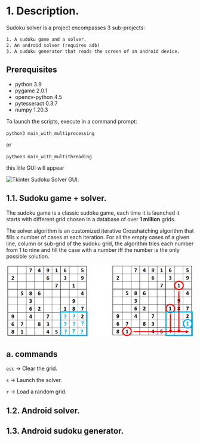 # 1. Description.



Sudoku solver is a project encompasses 3 sub-projects:

	1. A sudoku game and a solver.
    2. An android solver (requires adb)
    3. A sudoku generator that reads the screen of an android device.
    
## Prerequisites

- python 3.9
- pygame 2.0.1
- opencv-python 4.5
- pytesseract 0.3.7
- numpy 1.20.3


To launch the scripts, execute in a command prompt:

`python3 main_with_multiprocessing`

or

`python3 main_with_multithreading`

this litle GUI will appear 

![Tkinter Sudoku Solver GUI.](image.jpg)
  
## 1.1. Sudoku game + solver.

The sudoku game is a classic sudoku game, each time it is launched it starts with different grid chosen in a database of over **1 million** grids.

The solver algorithm is an customized iterative Crosshatching algorithm that fills x number of cases at each iteration.
For all the empty cases of a given line, column or sub-grid of the sudoku grid, the algorithm tries each number from 1 to nine and fill the case with a number iff the number is the only possible solution.

![Crosshathing illustration.](image2.png)
## a. commands

`esc` -> Clear the grid.

`s` -> Launch the solver.

`r` -> Load a random grid.
## 1.2. Android solver.

## 1.3. Android sudoku generator.